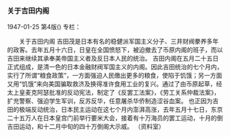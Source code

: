 ### 关于吉田内阁

1947-01-25
第4版()
专栏：

　　关于吉田内阁
    吉田茂是日本有名的稳健派军国主义分子、三井财阀豢养多年的政客。去年五月十六日，日皇在全国愤怒下，被迫撤去了币原内阁的班子，而以吉田来继续其承奉美帝国主义者及反日本人民的统治。
    吉田内阁在五月二十五日正式组成，是清一色的日本金融财阀军国主义的内阁。因此吉田统治的七个月内，实行了所谓“粮食政策”，一方面强迫人民缴出更多的粮食，使陷于饥饿；另一方面又用“饥饿”来向美国骗取救济及换得准许食用工业的复兴。通过了由币原起草，经太上皇麦克阿瑟批准的反动宪法，制定了《反罢工法案》，《劳工关系仲裁法案》，扩充警察、强迫学生军训，反苏反华，任意屠杀华侨制造涩谷血案。
    也正因为吉田的极端反动统治，日本民主运动在这七个月内澎湃高涨，去年五月十七日，东京二十五万人在日本皇宫门前举行要米大会，接着有十万海员的罢工运动，十月的倒吉田运动，和十二月中旬的四十万倒阁大示威。
              （资料室）
